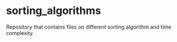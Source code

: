 # sorting_algorithms
Repository that contains files on different sorting algorithm and time complexity.
